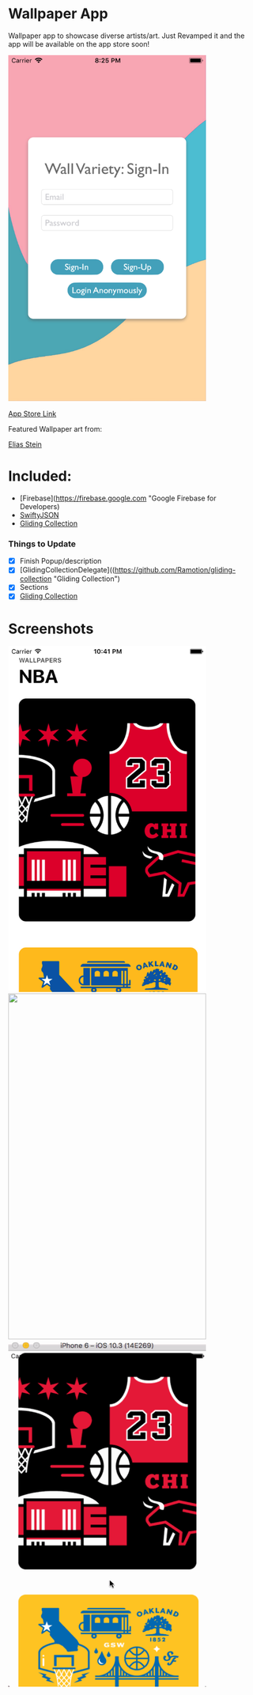 # Wallpaper App

Wallpaper app to showcase diverse artists/art. Just Revamped it and the app will be available on the app store soon!

<img src="/Resources/07142018.png" width="400" height="700" />

[App Store Link]()

Featured Wallpaper art from:

[Elias Stein](https://dribbble.com/elias "Elias Stein on Dribbble")

# Included:

- [Firebase](https://firebase.google.com "Google Firebase for Developers)
- [SwiftyJSON](https://github.com/SwiftyJSON/SwiftyJSON "SwiftyJSON")
- [Gliding Collection](https://github.com/Ramotion/gliding-collection "Gliding Collection")


### Things to Update

- [x] Finish Popup/description
- [x] [GlidingCollectionDelegate]((https://github.com/Ramotion/gliding-collection "Gliding Collection")
- [x] Sections
- [x] [Gliding Collection](https://github.com/Ramotion/gliding-collection "Gliding Collection")

# Screenshots

<img src="/Resources/06272017.png" width="400" height="700" />

<img src="https://user-images.githubusercontent.com/24944725/27619714-2146a722-5b8a-11e7-9d6d-d63ed77aef4d.png" width="400" height="700" />

<img src="/Resources/wallpaper.gif" width="400" height="700" />
